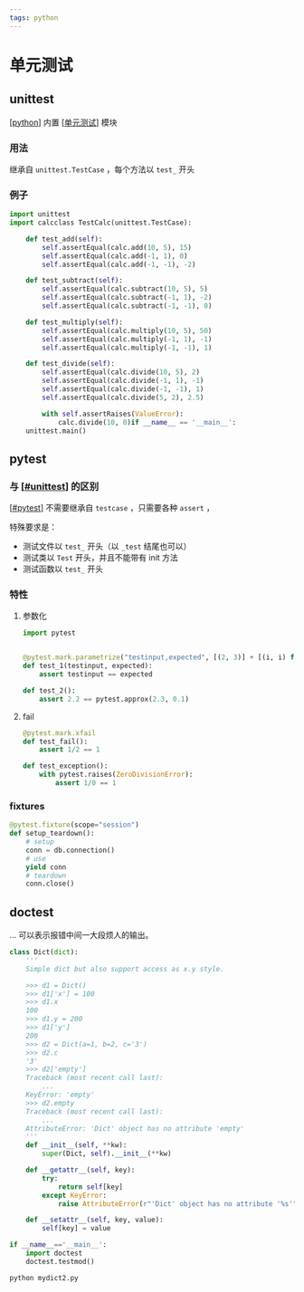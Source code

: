 ```yaml
---
tags: python
---
```

# 单元测试

## unittest

[[python]] 内置 [[单元测试]] 模块

### 用法

继承自 `unittest.TestCase` ，每个方法以 `test_` 开头

### 例子

```python
import unittest
import calcclass TestCalc(unittest.TestCase):

    def test_add(self):
        self.assertEqual(calc.add(10, 5), 15)
        self.assertEqual(calc.add(-1, 1), 0)
        self.assertEqual(calc.add(-1, -1), -2)

    def test_subtract(self):
        self.assertEqual(calc.subtract(10, 5), 5)
        self.assertEqual(calc.subtract(-1, 1), -2)
        self.assertEqual(calc.subtract(-1, -1), 0)

    def test_multiply(self):
        self.assertEqual(calc.multiply(10, 5), 50)
        self.assertEqual(calc.multiply(-1, 1), -1)
        self.assertEqual(calc.multiply(-1, -1), 1)

    def test_divide(self):
        self.assertEqual(calc.divide(10, 5), 2)
        self.assertEqual(calc.divide(-1, 1), -1)
        self.assertEqual(calc.divide(-1, -1), 1)
        self.assertEqual(calc.divide(5, 2), 2.5)

        with self.assertRaises(ValueError):
            calc.divide(10, 0)if __name__ == '__main__':
    unittest.main()
```

## pytest

### 与 [[#unittest]] 的区别

[[#pytest]] 不需要继承自 `testcase` ，只需要各种 `assert` ，

特殊要求是：

- 测试文件以 `test_` 开头（以 `_test` 结尾也可以）
- 测试类以 `Test` 开头，并且不能带有 init 方法
- 测试函数以 `test_` 开头

### 特性

1. 参数化

    ```python
    import pytest


    @pytest.mark.parametrize("testinput,expected", [(2, 3)] + [(i, i) for i in range(10)])
    def test_1(testinput, expected):
        assert testinput == expected

    def test_2():
        assert 2.2 == pytest.approx(2.3, 0.1)
    ```

2. fail

    ```python
    @pytest.mark.xfail
    def test_fail():
        assert 1/2 == 1

    def test_exception():
        with pytest.raises(ZeroDivisionError):
            assert 1/0 == 1
    ```

### fixtures

```python
@pytest.fixture(scope="session")
def setup_teardown():
    # setup
    conn = db.connection()
    # use
    yield conn
    # teardown
    conn.close()
```

## doctest

... 可以表示报错中间一大段烦人的输出。

```python
class Dict(dict):
    '''
    Simple dict but also support access as x.y style.

    >>> d1 = Dict()
    >>> d1['x'] = 100
    >>> d1.x
    100
    >>> d1.y = 200
    >>> d1['y']
    200
    >>> d2 = Dict(a=1, b=2, c='3')
    >>> d2.c
    '3'
    >>> d2['empty']
    Traceback (most recent call last):
        ...
    KeyError: 'empty'
    >>> d2.empty
    Traceback (most recent call last):
        ...
    AttributeError: 'Dict' object has no attribute 'empty'
    '''
    def __init__(self, **kw):
        super(Dict, self).__init__(**kw)

    def __getattr__(self, key):
        try:
            return self[key]
        except KeyError:
            raise AttributeError(r"'Dict' object has no attribute '%s'" % key)

    def __setattr__(self, key, value):
        self[key] = value

if __name__=='__main__':
    import doctest
    doctest.testmod()
```

```shell
python mydict2.py
```

[//begin]: # "Autogenerated link references for markdown compatibility"
[python]: ../python.md "python"
[单元测试]: 单元测试.md "单元测试"
[#unittest]: 单元测试.md "单元测试"
[#pytest]: 单元测试.md "单元测试"
[//end]: # "Autogenerated link references"
